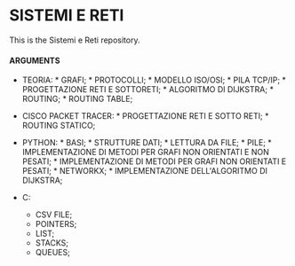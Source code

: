 # SISTEMI E RETI
This is the Sistemi e Reti repository.


#### ARGUMENTS

  * TEORIA:
          * GRAFI;
          * PROTOCOLLI;
          * MODELLO ISO/OSI;
          * PILA TCP/IP;
          * PROGETTAZIONE RETI E SOTTORETI;
          * ALGORITMO DI DIJKSTRA;
          * ROUTING;
          * ROUTING TABLE;
    
  * CISCO PACKET TRACER:
                       * PROGETTAZIONE RETI E SOTTO RETI;
                       * ROUTING STATICO;
  
  * PYTHON:
          * BASI;
          * STRUTTURE DATI;
          * LETTURA DA FILE;
          * PILE;
          * IMPLEMENTAZIONE DI METODI PER GRAFI NON ORIENTATI E NON PESATI;
          * IMPLEMENTAZIONE DI METODI PER GRAFI NON ORIENTATI E PESATI;
          * NETWORKX;
          * IMPLEMENTAZIONE DELL'ALGORITMO DI DIJKSTRA;
 * C:
    * CSV FILE;
    * POINTERS;
    * LIST;
    * STACKS;
    * QUEUES;
